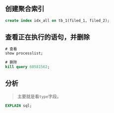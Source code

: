 
## 创建聚合索引

```sql
create index idx_all on tb_1(filed_1, filed_2);
```

## 查看正在执行的语句，并删除

```sql
# 查看
show processlist;

# 删除
kill query 60581562;
```

## 分析

> 主要就是看`type`字段。

```sql
EXPLAIN sql;
```
